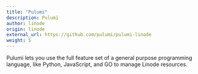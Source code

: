 ```yaml
---
title: "Pulumi"
description: Pulumi
author: linode
origin: linode
external_url: https://github.com/pulumi/pulumi-linode
weight: 5
---
```


Pulumi lets you use the full feature set of a general purpose programming language, like Python, JavaScript, and GO to manage Linode resources.
